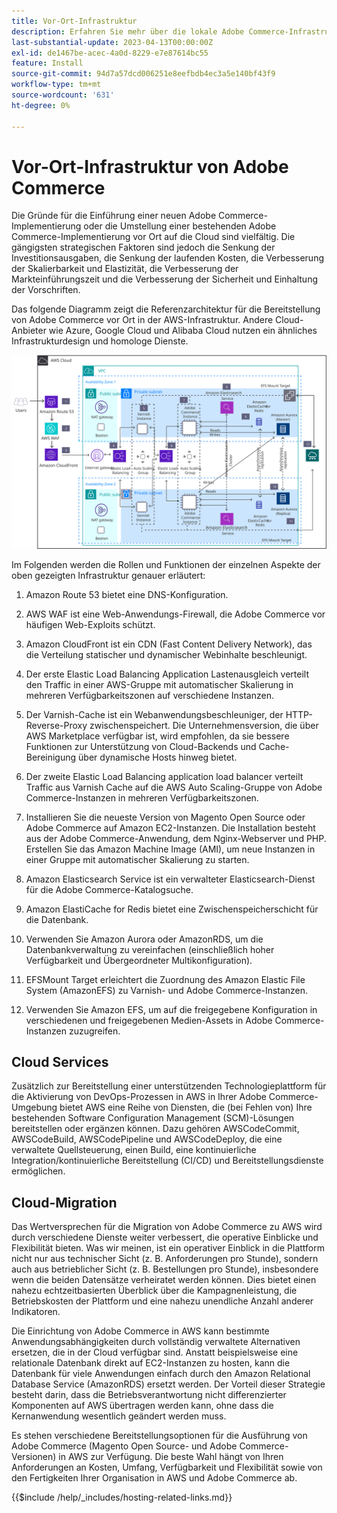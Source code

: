 ```yaml
---
title: Vor-Ort-Infrastruktur
description: Erfahren Sie mehr über die lokale Adobe Commerce-Infrastruktur und Cloud-Services von Drittanbietern.
last-substantial-update: 2023-04-13T00:00:00Z
exl-id: de1467be-acec-4a0d-8229-e7e87614bc55
feature: Install
source-git-commit: 94d7a57dcd006251e8eefbdb4ec3a5e140bf43f9
workflow-type: tm+mt
source-wordcount: '631'
ht-degree: 0%

---
```


# Vor-Ort-Infrastruktur von Adobe Commerce

Die Gründe für die Einführung einer neuen Adobe Commerce-Implementierung oder die Umstellung einer bestehenden Adobe Commerce-Implementierung vor Ort auf die Cloud sind vielfältig. Die gängigsten strategischen Faktoren sind jedoch die Senkung der Investitionsausgaben, die Senkung der laufenden Kosten, die Verbesserung der Skalierbarkeit und Elastizität, die Verbesserung der Markteinführungszeit und die Verbesserung der Sicherheit und Einhaltung der Vorschriften.

Das folgende Diagramm zeigt die Referenzarchitektur für die Bereitstellung von Adobe Commerce vor Ort in der AWS-Infrastruktur. Andere Cloud-Anbieter wie Azure, Google Cloud und Alibaba Cloud nutzen ein ähnliches Infrastrukturdesign und homologe Dienste.

![Abbildung der Self-Hosting-Adobe Commerce-Infrastruktur in Cloud-Services von Drittanbietern](/help/assets/playbooks/on-premises-infrastructure.svg)

Im Folgenden werden die Rollen und Funktionen der einzelnen Aspekte der oben gezeigten Infrastruktur genauer erläutert:

1. Amazon Route 53 bietet eine DNS-Konfiguration.

1. AWS WAF ist eine Web-Anwendungs-Firewall, die Adobe Commerce vor häufigen Web-Exploits schützt.

1. Amazon CloudFront ist ein CDN (Fast Content Delivery Network), das die Verteilung statischer und dynamischer Webinhalte beschleunigt.

1. Der erste Elastic Load Balancing Application Lastenausgleich verteilt den Traffic in einer AWS-Gruppe mit automatischer Skalierung in mehreren Verfügbarkeitszonen auf verschiedene Instanzen.

1. Der Varnish-Cache ist ein Webanwendungsbeschleuniger, der HTTP-Reverse-Proxy zwischenspeichert. Die Unternehmensversion, die über AWS Marketplace verfügbar ist, wird empfohlen, da sie bessere Funktionen zur Unterstützung von Cloud-Backends und Cache-Bereinigung über dynamische Hosts hinweg bietet.

1. Der zweite Elastic Load Balancing application load balancer verteilt Traffic aus Varnish Cache auf die AWS Auto Scaling-Gruppe von Adobe Commerce-Instanzen in mehreren Verfügbarkeitszonen.

1. Installieren Sie die neueste Version von Magento Open Source oder Adobe Commerce auf Amazon EC2-Instanzen. Die Installation besteht aus der Adobe Commerce-Anwendung, dem Nginx-Webserver und PHP. Erstellen Sie das Amazon Machine Image (AMI), um neue Instanzen in einer Gruppe mit automatischer Skalierung zu starten.

1. Amazon Elasticsearch Service ist ein verwalteter Elasticsearch-Dienst für die Adobe Commerce-Katalogsuche.

1. Amazon ElastiCache for Redis bietet eine Zwischenspeicherschicht für die Datenbank.

1. Verwenden Sie Amazon Aurora oder AmazonRDS, um die Datenbankverwaltung zu vereinfachen (einschließlich hoher Verfügbarkeit und Übergeordneter Multikonfiguration).

1. EFSMount Target erleichtert die Zuordnung des Amazon Elastic File System (AmazonEFS) zu Varnish- und Adobe Commerce-Instanzen.

1. Verwenden Sie Amazon EFS, um auf die freigegebene Konfiguration in verschiedenen und freigegebenen Medien-Assets in Adobe Commerce-Instanzen zuzugreifen.

## Cloud Services

Zusätzlich zur Bereitstellung einer unterstützenden Technologieplattform für die Aktivierung von DevOps-Prozessen in AWS in Ihrer Adobe Commerce-Umgebung bietet AWS eine Reihe von Diensten, die (bei Fehlen von) Ihre bestehenden Software Configuration Management (SCM)-Lösungen bereitstellen oder ergänzen können. Dazu gehören AWSCodeCommit, AWSCodeBuild, AWSCodePipeline und AWSCodeDeploy, die eine verwaltete Quellsteuerung, einen Build, eine kontinuierliche Integration/kontinuierliche Bereitstellung (CI/CD) und Bereitstellungsdienste ermöglichen.

## Cloud-Migration

Das Wertversprechen für die Migration von Adobe Commerce zu AWS wird durch verschiedene Dienste weiter verbessert, die operative Einblicke und Flexibilität bieten. Was wir meinen, ist ein operativer Einblick in die Plattform nicht nur aus technischer Sicht (z. B. Anforderungen pro Stunde), sondern auch aus betrieblicher Sicht (z. B. Bestellungen pro Stunde), insbesondere wenn die beiden Datensätze verheiratet werden können. Dies bietet einen nahezu echtzeitbasierten Überblick über die Kampagnenleistung, die Betriebskosten der Plattform und eine nahezu unendliche Anzahl anderer Indikatoren.

Die Einrichtung von Adobe Commerce in AWS kann bestimmte Anwendungsabhängigkeiten durch vollständig verwaltete Alternativen ersetzen, die in der Cloud verfügbar sind. Anstatt beispielsweise eine relationale Datenbank direkt auf EC2-Instanzen zu hosten, kann die Datenbank für viele Anwendungen einfach durch den Amazon Relational Database Service (AmazonRDS) ersetzt werden. Der Vorteil dieser Strategie besteht darin, dass die Betriebsverantwortung nicht differenzierter Komponenten auf AWS übertragen werden kann, ohne dass die Kernanwendung wesentlich geändert werden muss.

Es stehen verschiedene Bereitstellungsoptionen für die Ausführung von Adobe Commerce (Magento Open Source- und Adobe Commerce-Versionen) in AWS zur Verfügung. Die beste Wahl hängt von Ihren Anforderungen an Kosten, Umfang, Verfügbarkeit und Flexibilität sowie von den Fertigkeiten Ihrer Organisation in AWS und Adobe Commerce ab.

{{$include /help/_includes/hosting-related-links.md}}
